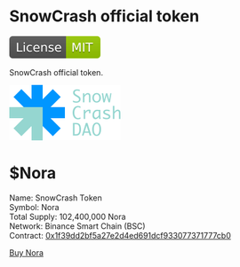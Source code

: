 # SnowCrash official token

[![MIT License](misc/License-MIT-green.svg)](https://github.com/SnowCrashDAO/snowcrash-tokens/blob/main/LICENSE)

SnowCrash official token.

[![SnowCrash DAO](misc/SnowCrashDAO-canalblue-blue-min-100x50.svg)](https://snowcrash.finance/)

# $Nora

Name: SnowCrash Token  
Symbol: Nora  
Total Supply: 102,400,000 Nora  
Network: Binance Smart Chain (BSC)  
Contract: [0x1f39dd2bf5a27e2d4ed691dcf933077371777cb0](https://bscscan.com/token/0x1f39dd2bf5a27e2d4ed691dcf933077371777cb0)

[Buy Nora](https://snowcrash.finance/nora/)
